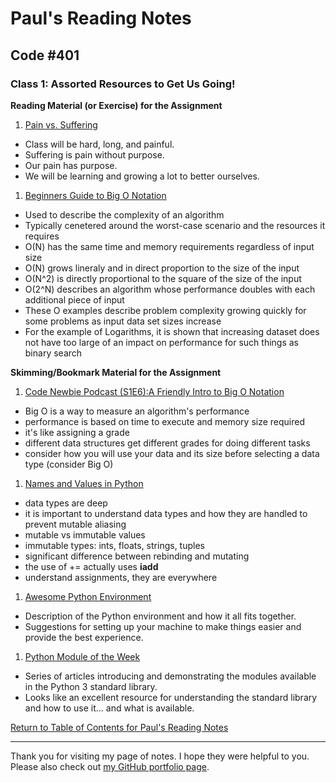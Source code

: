 # Paul's Reading Notes

## Code #401

### Class 1: Assorted Resources to Get Us Going!

**Reading Material (or Exercise) for the Assignment**
1. [Pain vs. Suffering](https://codefellows.github.io/code-401-python-guide/curriculum/class-01/notes/pain_suffering)
- Class will be hard, long, and painful.
- Suffering is pain without purpose.
- Our pain has purpose.
- We will be learning and growing a lot to better ourselves.


1. [Beginners Guide to Big O Notation](https://rob-bell.net/2009/06/a-beginners-guide-to-big-o-notation/)
- Used to describe the complexity of an algorithm
- Typically cenetered around the worst-case scenario and the resources it requires
- O(N) has the same time and memory requirements regardless of input size
- O(N) grows lineraly and in direct proportion to the size of the input
- O(N^2) is directly proportional to the square of the size of the input
- O(2^N) describes an algorithm whose performance doubles with each additional piece of input
- These O examples describe problem complexity growing quickly for some problems as input data set sizes increase
- For the example of Logarithms, it is shown that increasing dataset does not have too large of an impact on performance for such things as binary search



**Skimming/Bookmark Material for the Assignment**
1. [Code Newbie Podcast (S1E6):A Friendly Intro to Big O Notation](https://www.codenewbie.org/basecs/8)
- Big O is a way to measure an algorithm's performance
- performance is based on time to execute and memory size required
- it's like assigning a grade
- different data structures get different grades for doing different tasks
- consider how you will use your data and its size before selecting a data type (consider Big O)

1. [Names and Values in Python](https://www.youtube.com/watch?v=_AEJHKGk9ns)
- data types are deep
- it is important to understand data types and how they are handled to prevent mutable aliasing
- mutable vs immutable values
- immutable types: ints, floats, strings, tuples
- significant difference between rebinding and mutating
- the use of += actually uses __iadd__
- understand assignments, they are everywhere



1. [Awesome Python Environment](https://towardsdatascience.com/how-to-setup-an-awesome-python-environment-for-data-science-or-anything-else-35d358cc95d5)
- Description of the Python environment and how it all fits together.
- Suggestions for setting up your machine to make things easier and provide the best experience.

1. [Python Module of the Week](https://pymotw.com/3/index.html)
- Series of articles introducing and demonstrating the modules available in the Python 3 standard library.
- Looks like an excellent resource for understanding the standard library and how to use it... and what is available.

[Return to Table of Contents for Paul's Reading Notes](https://paul-leonard.github.io/reading-notes/ "Go back to find more notes!")



---



Thank you for visiting my page of notes.  I hope they were helpful to you.  Please also check out [my GitHub portfolio page](https://github.com/paul-leonard "Paul's GitHub Portfolio").